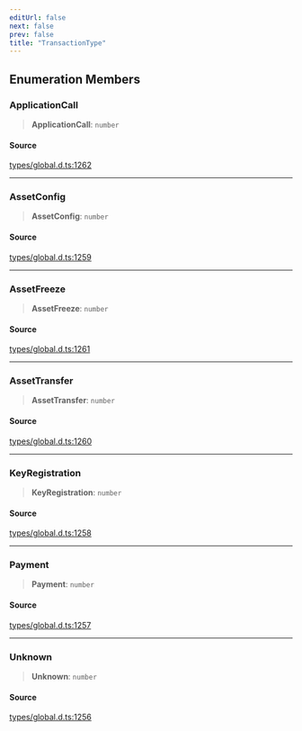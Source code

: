 ```yaml
---
editUrl: false
next: false
prev: false
title: "TransactionType"
---
```


## Enumeration Members

### ApplicationCall

> **ApplicationCall**: `number`

#### Source

[types/global.d.ts:1262](https://github.com/algorandfoundation/tealscript/blob/e015f8b0/types/global.d.ts#L1262)

***

### AssetConfig

> **AssetConfig**: `number`

#### Source

[types/global.d.ts:1259](https://github.com/algorandfoundation/tealscript/blob/e015f8b0/types/global.d.ts#L1259)

***

### AssetFreeze

> **AssetFreeze**: `number`

#### Source

[types/global.d.ts:1261](https://github.com/algorandfoundation/tealscript/blob/e015f8b0/types/global.d.ts#L1261)

***

### AssetTransfer

> **AssetTransfer**: `number`

#### Source

[types/global.d.ts:1260](https://github.com/algorandfoundation/tealscript/blob/e015f8b0/types/global.d.ts#L1260)

***

### KeyRegistration

> **KeyRegistration**: `number`

#### Source

[types/global.d.ts:1258](https://github.com/algorandfoundation/tealscript/blob/e015f8b0/types/global.d.ts#L1258)

***

### Payment

> **Payment**: `number`

#### Source

[types/global.d.ts:1257](https://github.com/algorandfoundation/tealscript/blob/e015f8b0/types/global.d.ts#L1257)

***

### Unknown

> **Unknown**: `number`

#### Source

[types/global.d.ts:1256](https://github.com/algorandfoundation/tealscript/blob/e015f8b0/types/global.d.ts#L1256)
